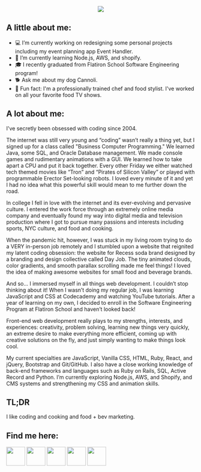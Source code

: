 <p align="center">
<img src="https://media.giphy.com/media/v1.Y2lkPTc5MGI3NjExZG83czcxbDVzbHkzMHkzeXJjNmYyd2Y1aXZuZXBmY3kydHQ1c3RkcSZlcD12MV9pbnRlcm5hbF9naWZfYnlfaWQmY3Q9Zw/bdF9WSG13t101dwjxs/giphy.gif" />
</p>

## A little about me:

- 💻 I’m currently working on redesigning some personal projects including my event planning app Event Handler.
- 🌱 I’m currently learning Node.js, AWS, and shopify.
- 🎓 I recently graduated from Flatiron School Software Engineering program!
- 🐕 Ask me about my dog Cannoli.
- 🍣 Fun fact: I'm a professionally trained chef and food stylist. I've worked on all your favorite food TV shows.

## A lot about me:
I've secretly been obsessed with coding since 2004.

The internet was still very young and “coding” wasn’t really a thing yet, but I signed up for a class called "Business Computer Programming." We learned Java, some SQL, and Oracle Database management. We made console games and rudimentary animations with a GUI. We learned how to take apart a CPU and put it back together. Every other Friday we either watched tech themed movies like “Tron” and “Pirates of Silicon Valley” or played with programmable Erector Set-looking robots. I loved every minute of it and yet I had no idea what this powerful skill would mean to me further down the road. 

In college I fell in love with the internet and its ever-evolving and pervasive culture. I entered the work force through an extremely online media company and eventually found my way into digital media and television production where I got to pursue many passions and interests including sports, NYC culture, and food and cooking. 

When the pandemic hit, however, I was stuck in my living room trying to do a VERY in-person job remotely and I stumbled upon a website that reignited my latent coding obsession: the website for Recess soda brand designed by a branding and design collective called Day Job. The tiny animated clouds, color gradients, and smooth parallax scrolling made me feel things! I loved the idea of making awesome websites for small food and beverage brands. 

And so... I immersed myself in all things web development. I couldn’t stop thinking about it! When I wasn’t doing my regular job, I was learning JavaScript and CSS at Codecademy and watching YouTube tutorials. After a year of learning on my own, I decided to enroll in the Software Engineering Program at Flatiron School and haven’t looked back!

Front-end web development really plays to my strengths, interests, and experiences: creativity, problem solving, learning new things very quickly, an extreme desire to make everything more efficient, coming up with creative solutions on the fly, and just simply wanting to make things look cool.

My current specialties are JavaScript, Vanilla CSS, HTML, Ruby, React, and jQuery, Bootstrap and Git/GitHub. I also have a close working knowledge of back-end frameworks and languages such as Ruby on Rails, SQL, Active Record and Python. I’m currently exploring Node.js, AWS, and Shopify, and CMS systems and strengthening my CSS and animation skills.

## TL;DR
I like coding and cooking and food + bev marketing.

## Find me here:
<p align="left">
<a href="https://www.linkedin.com/in/kate-bennert/" target="blank"><img align="center" src="https://github.com/katebennert/katebennert/assets/105064505/574f229d-8c55-49e8-9cce-cdd509da7c6a" height="50" /></a>
<a href="https://twitter.com/katebennert" target="blank"><img align="center" src="https://github.com/katebennert/katebennert/assets/105064505/eefcb97d-ed40-40bb-bde1-12576505d688" height="50" /></a>
<a href="https://www.instagram.com/katebenz/" target="blank"><img align="center" src="https://github.com/katebennert/katebennert/assets/105064505/8dca5889-ea7b-4d19-ab4a-2aa700f32371" height="50" /></a>
<a href="https://discord.com/" target="blank"><img align="center" src="https://github.com/katebennert/katebennert/assets/105064505/91034648-cd45-4e6c-8b6f-eed75f35fc15" height="50" /></a>
<a href="https://dev.to/katebennert" target="blank"><img align="center" src="https://github.com/katebennert/katebennert/assets/105064505/712d43be-a885-4624-8580-400bd37db789" height="50" /></a>
</p>

